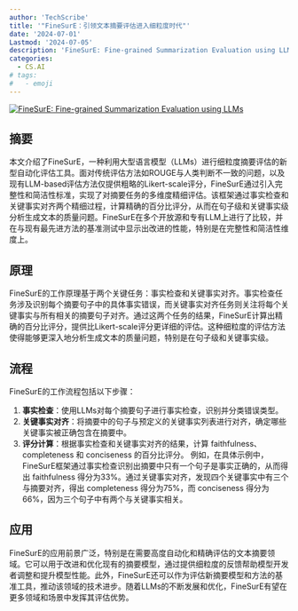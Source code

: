 ```yaml
---
author: 'TechScribe'
title: '"FineSurE：引领文本摘要评估进入细粒度时代"'
date: '2024-07-01'
Lastmod: '2024-07-05'
description: 'FineSurE: Fine-grained Summarization Evaluation using LLMs'
categories:
  - CS.AI
# tags:
#   - emoji
---
```


[![FineSurE: Fine-grained Summarization Evaluation using LLMs](https://arxiv-research-1301205113.cos.ap-guangzhou.myqcloud.com/images/2407.00908v1.pdf_0.jpg)](https://arxiv.org/abs/2407.00908v1)

## 摘要

本文介绍了FineSurE，一种利用大型语言模型（LLMs）进行细粒度摘要评估的新型自动化评估工具。面对传统评估方法如ROUGE与人类判断不一致的问题，以及现有LLM-based评估方法仅提供粗略的Likert-scale评分，FineSurE通过引入完整性和简洁性标准，实现了对摘要任务的多维度精细评估。该框架通过事实检查和关键事实对齐两个精细过程，计算精确的百分比评分，从而在句子级和关键事实级分析生成文本的质量问题。FineSurE在多个开放源和专有LLM上进行了比较，并在与现有最先进方法的基准测试中显示出改进的性能，特别是在完整性和简洁性维度上。<!--more-->

## 原理

FineSurE的工作原理基于两个关键任务：事实检查和关键事实对齐。事实检查任务涉及识别每个摘要句子中的具体事实错误，而关键事实对齐任务则关注将每个关键事实与所有相关的摘要句子对齐。通过这两个任务的结果，FineSurE计算出精确的百分比评分，提供比Likert-scale评分更详细的评估。这种细粒度的评估方法使得能够更深入地分析生成文本的质量问题，特别是在句子级和关键事实级。

## 流程

FineSurE的工作流程包括以下步骤：
1. **事实检查**：使用LLMs对每个摘要句子进行事实检查，识别并分类错误类型。
2. **关键事实对齐**：将摘要中的句子与预定义的关键事实列表进行对齐，确定哪些关键事实被正确包含在摘要中。
3. **评分计算**：根据事实检查和关键事实对齐的结果，计算 faithfulness、completeness 和 conciseness 的百分比评分。
例如，在具体示例中，FineSurE框架通过事实检查识别出摘要中只有一个句子是事实正确的，从而得出 faithfulness 得分为33%。通过关键事实对齐，发现四个关键事实中有三个与摘要对齐，得出 completeness 得分为75%，而 conciseness 得分为66%，因为三个句子中有两个与关键事实相关。

## 应用

FineSurE的应用前景广泛，特别是在需要高度自动化和精确评估的文本摘要领域。它可以用于改进和优化现有的摘要模型，通过提供细粒度的反馈帮助模型开发者调整和提升模型性能。此外，FineSurE还可以作为评估新摘要模型和方法的基准工具，推动该领域的技术进步。随着LLMs的不断发展和优化，FineSurE有望在更多领域和场景中发挥其评估优势。